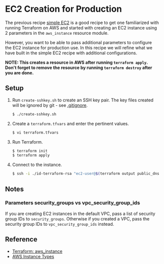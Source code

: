 # EC2 Creation for Production

The previous recipe [simple EC2](../simple) is a good recipe to get one familiarized with running Terraform on AWS and started with creating an EC2 instance using 2 parameters in the `aws_instance` resource module.

However, you want to be able to pass additional parameters to configure the EC2 instance for production use. In this recipe we will refine what we have built in the simple EC2 recipe with additional configurations.

**NOTE: This creates a resource in AWS after running `terraform apply`. Don't forget to remove the resource by running `terraform destroy` after you are done.**

## Setup

1. Run `create-sshkey.sh` to create an SSH key pair. The key files created will be ignored by git - see [.gitignore](.gitignore). 

   ```bash
   $ ./create-sshkey.sh
   ```
   
1. Create a `terraform.tfvars` and enter the pertinent values.

   ```bash
   $ vi terraform.tfvars
   ```   
   
1. Run Terraform.

   ```bash
   $ terraform init
   $ terraform apply
   ```

1. Connect to the instance.

   ```bash
   $ ssh -i ./id-terraform-rsa "ec2-user@$(terraform output public_dns)"
   ```

## Notes

### Parameters security_groups vs vpc_security_group_ids

If you are creating EC2 instances in the default VPC, pass a list of security group IDs to `security_groups`. Otherwise if you created a VPC, pass the security group IDs to `vpc_security_group_ids` instead.

## Reference

* [Terraform: aws_instance](https://registry.terraform.io/providers/hashicorp/aws/latest/docs/resources/instance)
* [AWS Instance Types](https://aws.amazon.com/ec2/instance-types)
